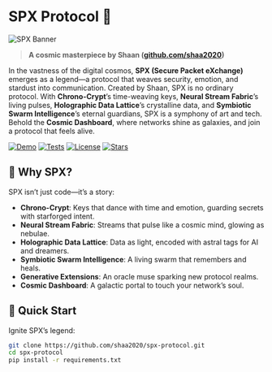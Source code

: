 # SPX Protocol 🌌

![SPX Banner](assets/banner.png)

> **A cosmic masterpiece by Shaan ([github.com/shaa2020](https://github.com/shaa2020))**

In the vastness of the digital cosmos, **SPX (Secure Packet eXchange)** emerges as a legend—a protocol that weaves security, emotion, and stardust into communication. Created by Shaan, SPX is no ordinary protocol. With **Chrono-Crypt**’s time-weaving keys, **Neural Stream Fabric**’s living pulses, **Holographic Data Lattice**’s crystalline data, and **Symbiotic Swarm Intelligence**’s eternal guardians, SPX is a symphony of art and tech. Behold the **Cosmic Dashboard**, where networks shine as galaxies, and join a protocol that feels alive.

[![Demo](https://img.shields.io/badge/Demo-Legendary-blueviolet)](demo/legendary.py)
[![Tests](https://github.com/shaa2020/spx-protocol/actions/workflows/ci.yml/badge.svg)](https://github.com/shaa2020/spx-protocol/actions)
[![License](https://img.shields.io/badge/License-MIT-brightgreen)](LICENSE)
[![Stars](https://img.shields.io/github/stars/shaa2020/spx-protocol?style=social)](https://github.com/shaa2020/spx-protocol)

## 🌟 Why SPX?

SPX isn’t just code—it’s a story:
- **Chrono-Crypt**: Keys that dance with time and emotion, guarding secrets with starforged intent.
- **Neural Stream Fabric**: Streams that pulse like a cosmic mind, glowing as nebulae.
- **Holographic Data Lattice**: Data as light, encoded with astral tags for AI and dreamers.
- **Symbiotic Swarm Intelligence**: A living swarm that remembers and heals.
- **Generative Extensions**: An oracle muse sparking new protocol realms.
- **Cosmic Dashboard**: A galactic portal to touch your network’s soul.

## 🚀 Quick Start

Ignite SPX’s legend:

```bash
git clone https://github.com/shaa2020/spx-protocol.git
cd spx-protocol
pip install -r requirements.txt
